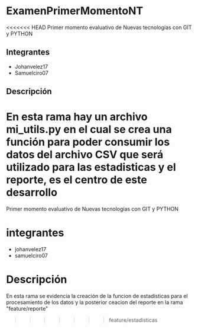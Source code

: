 # ExamenPrimerMomentoNT
<<<<<<< HEAD
Primer momento evaluativo de Nuevas tecnologías con GIT y PYTHON 

## Integrantes

- Johanvelez17
- Samuelciro07

## Descripción

En esta rama hay un archivo mi_utils.py en el cual se crea una función
para poder consumir los datos del archivo CSV que será utilizado
para las estadisticas y el reporte, es el centro de este desarrollo
=======
Primer momento evaluativo de Nuevas tecnologías con GIT y PYTHON

# integrantes

- johanvelez17
- samuelciro07

# Descripción

En esta rama se evidencia la creación de la funcion de estadísticas 
para el procesamiento de los datos y la posterior ceacion del reporte en la rama "feature/reporte"
>>>>>>> feature/estadisticas
